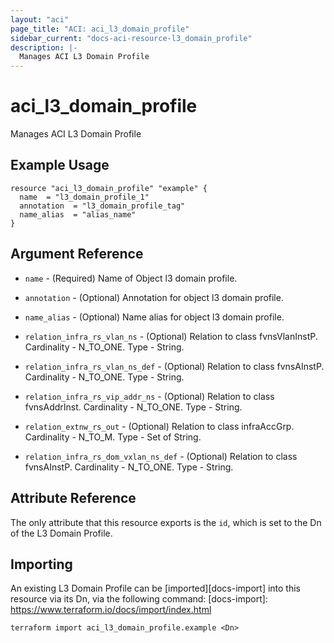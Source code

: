 ```yaml
---
layout: "aci"
page_title: "ACI: aci_l3_domain_profile"
sidebar_current: "docs-aci-resource-l3_domain_profile"
description: |-
  Manages ACI L3 Domain Profile
---
```


# aci_l3_domain_profile #
Manages ACI L3 Domain Profile

## Example Usage ##

```hcl
resource "aci_l3_domain_profile" "example" {
  name  = "l3_domain_profile_1"
  annotation  = "l3_domain_profile_tag"
  name_alias  = "alias_name"
}
```
## Argument Reference ##
* `name` - (Required) Name of Object l3 domain profile.
* `annotation` - (Optional) Annotation for object l3 domain profile.
* `name_alias` - (Optional) Name alias for object l3 domain profile.

* `relation_infra_rs_vlan_ns` - (Optional) Relation to class fvnsVlanInstP. Cardinality - N_TO_ONE. Type - String.
                
* `relation_infra_rs_vlan_ns_def` - (Optional) Relation to class fvnsAInstP. Cardinality - N_TO_ONE. Type - String.
                
* `relation_infra_rs_vip_addr_ns` - (Optional) Relation to class fvnsAddrInst. Cardinality - N_TO_ONE. Type - String.
                
* `relation_extnw_rs_out` - (Optional) Relation to class infraAccGrp. Cardinality - N_TO_M. Type - Set of String.
                
* `relation_infra_rs_dom_vxlan_ns_def` - (Optional) Relation to class fvnsAInstP. Cardinality - N_TO_ONE. Type - String.
                


## Attribute Reference

The only attribute that this resource exports is the `id`, which is set to the
Dn of the L3 Domain Profile.

## Importing ##

An existing L3 Domain Profile can be [imported][docs-import] into this resource via its Dn, via the following command:
[docs-import]: https://www.terraform.io/docs/import/index.html


```
terraform import aci_l3_domain_profile.example <Dn>
```